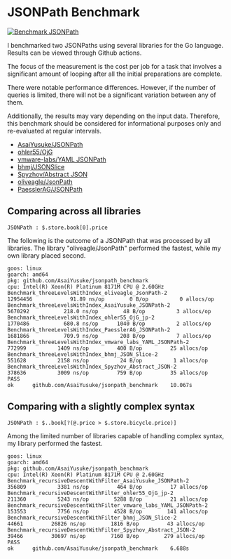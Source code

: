 # JSONPath Benchmark

[![Benchmark JSONPath](https://github.com/AsaiYusuke/jsonpath-benchmark/actions/workflows/build.yml/badge.svg)](https://github.com/AsaiYusuke/jsonpath-benchmark/actions/workflows/build.yml)

I benchmarked two JSONPaths using several libraries for the Go language.
Results can be viewed through Github actions.

The focus of the measurement is the cost per job for a task that involves a significant amount of looping after all the initial preparations are complete.

There were notable performance differences.
However, if the number of queries is limited, there will not be a significant variation between any of them.

Additionally, the results may vary depending on the input data.
Therefore, this benchmark should be considered for informational purposes only and re-evaluated at regular intervals.

- [AsaiYusuke/JSONPath](https://github.com/AsaiYusuke/jsonpath)
- [ohler55/OjG](https://github.com/ohler55/ojg)
- [vmware-labs/YAML JSONPath](https://github.com/vmware-labs/yaml-jsonpath)
- [bhmj/JSONSlice](https://github.com/bhmj/jsonslice)
- [Spyzhov/Abstract JSON](https://github.com/spyzhov/ajson)
- [oliveagle/JsonPath](https://github.com/oliveagle/jsonpath)
- [PaesslerAG/JSONPath](https://github.com/PaesslerAG/jsonpath)

## Comparing across all libraries

```
JSONPath : $.store.book[0].price
```

The following is the outcome of a JSONPath that was processed by all libraries.
The library "oliveagle/JsonPath" performed the fastest, while my own library placed second.

```
goos: linux
goarch: amd64
pkg: github.com/AsaiYusuke/jsonpath_benchmark
cpu: Intel(R) Xeon(R) Platinum 8171M CPU @ 2.60GHz
Benchmark_threeLevelsWithIndex_oliveagle_JsonPath-2          	12954456	        91.89 ns/op	       0 B/op	       0 allocs/op
Benchmark_threeLevelsWithIndex_AsaiYusuke_JSONPath-2         	 5670292	       218.0 ns/op	      48 B/op	       3 allocs/op
Benchmark_threeLevelsWithIndex_ohler55_OjG_jp-2              	 1770486	       680.8 ns/op	    1040 B/op	       2 allocs/op
Benchmark_threeLevelsWithIndex_PaesslerAG_JSONPath-2         	 1681866	       709.9 ns/op	     208 B/op	       7 allocs/op
Benchmark_threeLevelsWithIndex_vmware_labs_YAML_JSONPath-2   	  772999	      1409 ns/op	     400 B/op	      25 allocs/op
Benchmark_threeLevelsWithIndex_bhmj_JSON_Slice-2             	  551628	      2158 ns/op	      24 B/op	       1 allocs/op
Benchmark_threeLevelsWithIndex_Spyzhov_Abstract_JSON-2       	  378636	      3009 ns/op	     759 B/op	      35 allocs/op
PASS
ok  	github.com/AsaiYusuke/jsonpath_benchmark	10.067s

```

## Comparing with a slightly complex syntax

```
JSONPath : $..book[?(@.price > $.store.bicycle.price)]
```

Among the limited number of libraries capable of handling complex syntax, my library performed the fastest.

```
goos: linux
goarch: amd64
pkg: github.com/AsaiYusuke/jsonpath_benchmark
cpu: Intel(R) Xeon(R) Platinum 8171M CPU @ 2.60GHz
Benchmark_recursiveDescentWithFilter_AsaiYusuke_JSONPath-2         	  356809	      3381 ns/op	     464 B/op	      17 allocs/op
Benchmark_recursiveDescentWithFilter_ohler55_OjG_jp-2              	  211360	      5243 ns/op	    5288 B/op	      21 allocs/op
Benchmark_recursiveDescentWithFilter_vmware_labs_YAML_JSONPath-2   	  153553	      7756 ns/op	    4528 B/op	     141 allocs/op
Benchmark_recursiveDescentWithFilter_bhmj_JSON_Slice-2             	   44661	     26826 ns/op	    1816 B/op	      43 allocs/op
Benchmark_recursiveDescentWithFilter_Spyzhov_Abstract_JSON-2       	   39466	     30697 ns/op	    7160 B/op	     279 allocs/op
PASS
ok  	github.com/AsaiYusuke/jsonpath_benchmark	6.688s

```
